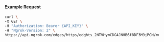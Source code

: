 
#### Example Request
```bash
curl \
-X GET \
-H "Authorization: Bearer {API_KEY}" \
-H "Ngrok-Version: 2" \
https://api.ngrok.com/edges/https/edghts_2NTVHymCDGAJNHB6f8DF3M9jPCN/mutual_tls
